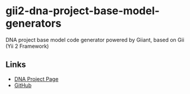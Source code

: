 gii2-dna-project-base-model-generators
===========

DNA project base model code generator powered by Giiant, based on Gii (Yii 2 Framework)

Links
-----

- [DNA Project Page](http://neamlabs.com/dna-project-base/)
- [GitHub](https://github.com/neam/yii2-content-model-metadata-generators)
